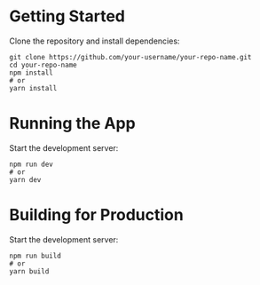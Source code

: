 # Getting Started

Clone the repository and install dependencies:

```git
git clone https://github.com/your-username/your-repo-name.git
cd your-repo-name
npm install
# or
yarn install
```

# Running the App

Start the development server:

```git
npm run dev
# or
yarn dev
```

# Building for Production

Start the development server:

```git
npm run build
# or
yarn build
```
